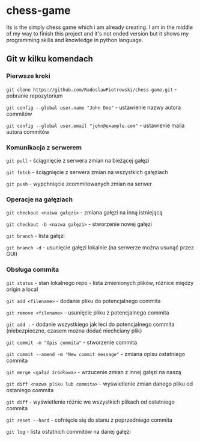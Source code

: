 # chess-game
Its is the simply chess game which i am already creating. I am in the middle of my way to finish this project and it's not ended version but it shows my programming skills and knowledge in python language.

## Git w kilku komendach

### Pierwsze kroki
`git clone https://github.com/RadoslawPiotrowski/chess-game.git` - pobranie repozytorium

`git config --global user.name "John Doe"` - ustawienie nazwy autora commitów

`git config --global user.email "john@example.com"` - ustawienie maila autora commitów

### Komunikacja z serwerem

`git pull` - ściągnięcie z serwera zmian na bieżącej gałęzi

`git fetch` - ściągnięcie z serwera zmian na wszystkich gałęziach

`git push` - wypchnięcie zcommitowanych zmian na serwer

### Operacje na gałęziach

`git checkout <nazwa gałęzi>` - zmiana gałęzi na inną istniejącą

`git checkout -b <nazwa gałęzi>` - stworzenie nowej gałęzi

`git branch` - lista gałęzi

`git branch -d` - usunięcie gałęzi lokalnie (na serwerze można usunąć przez GUI)

### Obsługa commita

`git status` - stan lokalnego repo - lista zmienionych plików, różnice między origin a local

`git add <filename>` - dodanie pliku do potencjalnego commita

`git remove <filename>` - usunięcie pliku z potencjalnego commita

`git add .` - dodanie wszystkiego jak leci do potencjalnego commita (niebezpieczne, czasem można dodać niechciany plik)

`git commit -m "Opis commita"` - stworzenie commita 

`git commit --amend -m "New commit message"` - zmiana opisu ostatniego commita

`git merge <gałąź źródłowa>` - wrzucenie zmian z innej gałęzi na naszą

`git diff <nazwa pliku lub commita>` - wyświetlenie zmian danego pliku od ostaniego commita

`git diff` - wyświetlenie różnic we wszystkich plikach od ostatniego commita

`git reset --hard` - cofnięcie się do stanu z poprzedniego commita

`git log` - lista ostatnich commitów na danej gałęzi


